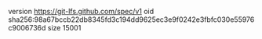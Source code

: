 version https://git-lfs.github.com/spec/v1
oid sha256:98a67bccb22db8345fd3c194dd9625ec3e9f0242e3fbfc030e55976c9006736d
size 15001
